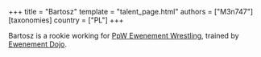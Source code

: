 +++
title = "Bartosz"
template = "talent_page.html"
authors = ["M3n747"]
[taxonomies]
country = ["PL"]
+++

Bartosz is a rookie working for [PpW Ewenement Wrestling](@/o/ppw.md), trained by [Ewenement Dojo](@/o/ewenement-dojo.md).

